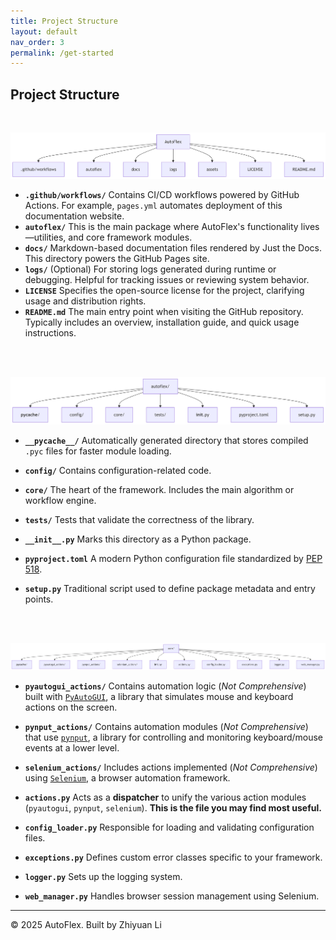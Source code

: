 ```yaml
---
title: Project Structure
layout: default
nav_order: 3
permalink: /get-started
---
```


## Project Structure

<br>

![Project Structure1](https://raw.githubusercontent.com/lzyeil/AutoFlex/main/assets/structure1.png)

- **`.github/workflows/`**
   Contains CI/CD workflows powered by GitHub Actions. For example, `pages.yml` automates deployment of this documentation website.
- **`autoflex/`**
   This is the main package where AutoFlex's functionality lives—utilities, and core framework modules.
- **`docs/`**
   Markdown-based documentation files rendered by Just the Docs. This directory powers the GitHub Pages site. 
- **`logs/`**
   (Optional) For storing logs generated during runtime or debugging. Helpful for tracking issues or reviewing system behavior.
- **`LICENSE`**
   Specifies the open-source license for the project, clarifying usage and distribution rights.
- **`README.md`**
   The main entry point when visiting the GitHub repository. Typically includes an overview, installation guide, and quick usage instructions.



<br>

<br>

![Project Structure2](https://raw.githubusercontent.com/lzyeil/AutoFlex/main/assets/structure2.png)

- **`__pycache__/`**
   Automatically generated directory that stores compiled `.pyc` files for faster module loading.

- **`config/`**
   Contains configuration-related code. 

- **`core/`**
   The heart of the framework. Includes the main algorithm or workflow engine.

- **`tests/`**
   Tests that validate the correctness of the library.

- **`__init__.py`**
   Marks this directory as a Python package.

- **`pyproject.toml`**
   A modern Python configuration file standardized by [PEP 518](https://www.python.org/dev/peps/pep-0518/).

- **`setup.py`**
   Traditional script used to define package metadata and entry points.



<br>

<br>

![Project Structure3](https://raw.githubusercontent.com/lzyeil/AutoFlex/main/assets/structure3.png)

- **`pyautogui_actions/`**
   Contains automation logic (*Not Comprehensive*) built with [`PyAutoGUI`](https://pyautogui.readthedocs.io/en/latest/), a library that simulates mouse and keyboard actions on the screen.

- **`pynput_actions/`**
   Contains automation modules (*Not Comprehensive*) that use [`pynput`](https://pynput.readthedocs.io/en/latest/), a library for controlling and monitoring keyboard/mouse events at a lower level.

- **`selenium_actions/`**
   Includes actions implemented (*Not Comprehensive*) using [`Selenium`](https://www.selenium.dev/), a browser automation framework.

- **`actions.py`**
   Acts as a **dispatcher** to unify the various action modules (`pyautogui`, `pynput`, `selenium`). **This is the file you may find most useful.**

- **`config_loader.py`**
   Responsible for loading and validating configuration files.

- **`exceptions.py`**
   Defines custom error classes specific to your framework.

- **`logger.py`**
   Sets up the logging system.

- **`web_manager.py`**
   Handles browser session management using Selenium.



---

© 2025 AutoFlex. Built by Zhiyuan Li

